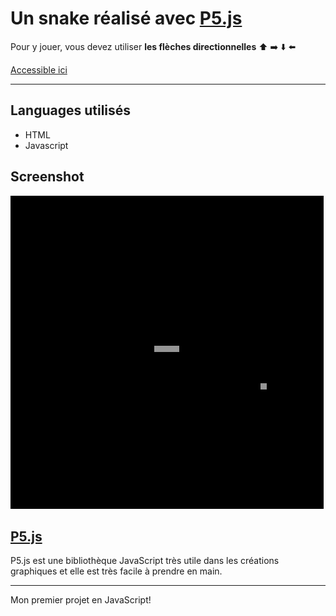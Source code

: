 # Un snake réalisé avec [P5.js](https://p5js.org/)

Pour y jouer, vous devez utiliser **les flèches directionnelles** :arrow_up: :arrow_right: :arrow_down: :arrow_left:

[Accessible ici](https://balthazar-delvaux.github.io/Snake/)

----------
## Languages utilisés

- HTML
- Javascript

## Screenshot

![snake screenshot](img/snake-screenshot.png)

## [P5.js](https://p5js.org/)

P5.js est une bibliothèque JavaScript très utile dans les créations graphiques et elle est très facile à prendre en main.

----------

Mon premier projet en JavaScript!
